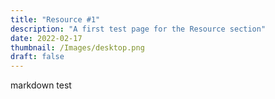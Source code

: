 ```yaml
---
title: "Resource #1"
description: "A first test page for the Resource section"
date: 2022-02-17
thumbnail: /Images/desktop.png
draft: false
---
```


markdown test
